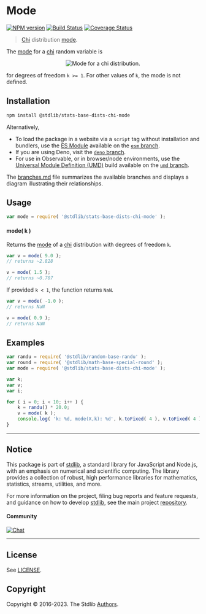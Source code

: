 <!--

@license Apache-2.0

Copyright (c) 2018 The Stdlib Authors.

Licensed under the Apache License, Version 2.0 (the "License");
you may not use this file except in compliance with the License.
You may obtain a copy of the License at

   http://www.apache.org/licenses/LICENSE-2.0

Unless required by applicable law or agreed to in writing, software
distributed under the License is distributed on an "AS IS" BASIS,
WITHOUT WARRANTIES OR CONDITIONS OF ANY KIND, either express or implied.
See the License for the specific language governing permissions and
limitations under the License.

-->

# Mode

[![NPM version][npm-image]][npm-url] [![Build Status][test-image]][test-url] [![Coverage Status][coverage-image]][coverage-url] <!-- [![dependencies][dependencies-image]][dependencies-url] -->

> [Chi][chi-distribution] distribution [mode][mode].

<!-- Section to include introductory text. Make sure to keep an empty line after the intro `section` element and another before the `/section` close. -->

<section class="intro">

The [mode][mode] for a [chi][chi-distribution] random variable is

<!-- <equation class="equation" label="eq:chi_mode" align="center" raw="\operatorname{mode}\left( X \right) = \sqrt{k-1}" alt="Mode for a chi distribution."> -->

<div class="equation" align="center" data-raw-text="\operatorname{mode}\left( X \right) = \sqrt{k-1}" data-equation="eq:chi_mode">
    <img src="https://cdn.jsdelivr.net/gh/stdlib-js/stdlib@51534079fef45e990850102147e8945fb023d1d0/lib/node_modules/@stdlib/stats/base/dists/chi/mode/docs/img/equation_chi_mode.svg" alt="Mode for a chi distribution.">
    <br>
</div>

<!-- </equation> -->

for degrees of freedom `k >= 1`. For other values of `k`, the mode is not defined.

</section>

<!-- /.intro -->

<!-- Package usage documentation. -->

<section class="installation">

## Installation

```bash
npm install @stdlib/stats-base-dists-chi-mode
```

Alternatively,

-   To load the package in a website via a `script` tag without installation and bundlers, use the [ES Module][es-module] available on the [`esm` branch][esm-url].
-   If you are using Deno, visit the [`deno` branch][deno-url].
-   For use in Observable, or in browser/node environments, use the [Universal Module Definition (UMD)][umd] build available on the [`umd` branch][umd-url].

The [branches.md][branches-url] file summarizes the available branches and displays a diagram illustrating their relationships.

</section>

<section class="usage">

## Usage

```javascript
var mode = require( '@stdlib/stats-base-dists-chi-mode' );
```

#### mode( k )

Returns the [mode][mode] of a [chi][chi-distribution] distribution with degrees of freedom `k`.

```javascript
var v = mode( 9.0 );
// returns ~2.828

v = mode( 1.5 );
// returns ~0.707
```

If provided `k < 1`, the function returns `NaN`.

```javascript
var v = mode( -1.0 );
// returns NaN

v = mode( 0.9 );
// returns NaN
```

</section>

<!-- /.usage -->

<!-- Package usage notes. Make sure to keep an empty line after the `section` element and another before the `/section` close. -->

<section class="notes">

</section>

<!-- /.notes -->

<!-- Package usage examples. -->

<section class="examples">

## Examples

<!-- eslint no-undef: "error" -->

```javascript
var randu = require( '@stdlib/random-base-randu' );
var round = require( '@stdlib/math-base-special-round' );
var mode = require( '@stdlib/stats-base-dists-chi-mode' );

var k;
var v;
var i;

for ( i = 0; i < 10; i++ ) {
    k = randu() * 20.0;
    v = mode( k );
    console.log( 'k: %d, mode(X,k): %d', k.toFixed( 4 ), v.toFixed( 4 ) );
}
```

</section>

<!-- /.examples -->

<!-- Section to include cited references. If references are included, add a horizontal rule *before* the section. Make sure to keep an empty line after the `section` element and another before the `/section` close. -->

<section class="references">

</section>

<!-- /.references -->

<!-- Section for related `stdlib` packages. Do not manually edit this section, as it is automatically populated. -->

<section class="related">

</section>

<!-- /.related -->

<!-- Section for all links. Make sure to keep an empty line after the `section` element and another before the `/section` close. -->


<section class="main-repo" >

* * *

## Notice

This package is part of [stdlib][stdlib], a standard library for JavaScript and Node.js, with an emphasis on numerical and scientific computing. The library provides a collection of robust, high performance libraries for mathematics, statistics, streams, utilities, and more.

For more information on the project, filing bug reports and feature requests, and guidance on how to develop [stdlib][stdlib], see the main project [repository][stdlib].

#### Community

[![Chat][chat-image]][chat-url]

---

## License

See [LICENSE][stdlib-license].


## Copyright

Copyright &copy; 2016-2023. The Stdlib [Authors][stdlib-authors].

</section>

<!-- /.stdlib -->

<!-- Section for all links. Make sure to keep an empty line after the `section` element and another before the `/section` close. -->

<section class="links">

[npm-image]: http://img.shields.io/npm/v/@stdlib/stats-base-dists-chi-mode.svg
[npm-url]: https://npmjs.org/package/@stdlib/stats-base-dists-chi-mode

[test-image]: https://github.com/stdlib-js/stats-base-dists-chi-mode/actions/workflows/test.yml/badge.svg?branch=main
[test-url]: https://github.com/stdlib-js/stats-base-dists-chi-mode/actions/workflows/test.yml?query=branch:main

[coverage-image]: https://img.shields.io/codecov/c/github/stdlib-js/stats-base-dists-chi-mode/main.svg
[coverage-url]: https://codecov.io/github/stdlib-js/stats-base-dists-chi-mode?branch=main

<!--

[dependencies-image]: https://img.shields.io/david/stdlib-js/stats-base-dists-chi-mode.svg
[dependencies-url]: https://david-dm.org/stdlib-js/stats-base-dists-chi-mode/main

-->

[chat-image]: https://img.shields.io/gitter/room/stdlib-js/stdlib.svg
[chat-url]: https://gitter.im/stdlib-js/stdlib/

[stdlib]: https://github.com/stdlib-js/stdlib

[stdlib-authors]: https://github.com/stdlib-js/stdlib/graphs/contributors

[umd]: https://github.com/umdjs/umd
[es-module]: https://developer.mozilla.org/en-US/docs/Web/JavaScript/Guide/Modules

[deno-url]: https://github.com/stdlib-js/stats-base-dists-chi-mode/tree/deno
[umd-url]: https://github.com/stdlib-js/stats-base-dists-chi-mode/tree/umd
[esm-url]: https://github.com/stdlib-js/stats-base-dists-chi-mode/tree/esm
[branches-url]: https://github.com/stdlib-js/stats-base-dists-chi-mode/blob/main/branches.md

[stdlib-license]: https://raw.githubusercontent.com/stdlib-js/stats-base-dists-chi-mode/main/LICENSE

[chi-distribution]: https://en.wikipedia.org/wiki/Chi_distribution

[mode]: https://en.wikipedia.org/wiki/Mode_%28statistics%29

</section>

<!-- /.links -->

